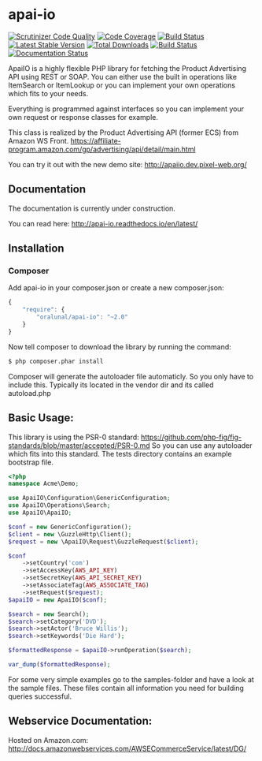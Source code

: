 # apai-io

[![Scrutinizer Code Quality](https://scrutinizer-ci.com/g/oralunal/apai-io/badges/quality-score.png?b=master)](https://scrutinizer-ci.com/g/oralunal/apai-io/?branch=master)
[![Code Coverage](https://scrutinizer-ci.com/g/oralunal/apai-io/badges/coverage.png?b=master)](https://scrutinizer-ci.com/g/oralunal/apai-io/?branch=master)
[![Build Status](https://scrutinizer-ci.com/g/oralunal/apai-io/badges/build.png?b=master)](https://scrutinizer-ci.com/g/oralunal/apai-io/build-status/master)
[![Latest Stable Version](https://poser.pugx.org/oralunal/apai-io/v/stable.svg)](https://packagist.org/packages/oralunal/apai-io) [![Total Downloads](https://poser.pugx.org/oralunal/apai-io/downloads.svg)](https://packagist.org/packages/oralunal/apai-io)
[![Build Status](https://travis-ci.org/oralunal/apai-io.png?branch=master)](https://travis-ci.org/oralunal/apai-io)
[![Documentation Status](https://readthedocs.org/projects/oralunal-apai-io/badge/?version=stable)](http://oralunal-apai-io.readthedocs.io/en/stable/)

ApaiIO is a highly flexible PHP library for fetching the Product Advertising API using REST or SOAP.
You can either use the built in operations like ItemSearch or ItemLookup or you can implement your own operations which fits to your needs.

Everything is programmed against interfaces so you can implement your own request or response classes for example.

This class is realized by the Product Advertising API (former ECS) from Amazon WS Front. https://affiliate-program.amazon.com/gp/advertising/api/detail/main.html

You can try it out with the new demo site: http://apaiio.dev.pixel-web.org/

## Documentation

The documentation is currently under construction.

You can read here: http://apai-io.readthedocs.io/en/latest/

## Installation

### Composer

Add apai-io in your composer.json or create a new composer.json:

```js
{
    "require": {
        "oralunal/apai-io": "~2.0"
    }
}
```

Now tell composer to download the library by running the command:

``` bash
$ php composer.phar install
```

Composer will generate the autoloader file automaticly. So you only have to include this.
Typically its located in the vendor dir and its called autoload.php

## Basic Usage:
This library is using the PSR-0 standard: https://github.com/php-fig/fig-standards/blob/master/accepted/PSR-0.md
So you can use any autoloader which fits into this standard.
The tests directory contains an example bootstrap file.

``` php
<?php
namespace Acme\Demo;

use ApaiIO\Configuration\GenericConfiguration;
use ApaiIO\Operations\Search;
use ApaiIO\ApaiIO;

$conf = new GenericConfiguration();
$client = new \GuzzleHttp\Client();
$request = new \ApaiIO\Request\GuzzleRequest($client);

$conf
    ->setCountry('com')
    ->setAccessKey(AWS_API_KEY)
    ->setSecretKey(AWS_API_SECRET_KEY)
    ->setAssociateTag(AWS_ASSOCIATE_TAG)
    ->setRequest($request);
$apaiIO = new ApaiIO($conf);

$search = new Search();
$search->setCategory('DVD');
$search->setActor('Bruce Willis');
$search->setKeywords('Die Hard');

$formattedResponse = $apaiIO->runOperation($search);

var_dump($formattedResponse);
```

For some very simple examples go to the samples-folder and have a look at the sample files.
These files contain all information you need for building queries successful.

## Webservice Documentation:
Hosted on Amazon.com:
http://docs.amazonwebservices.com/AWSECommerceService/latest/DG/
